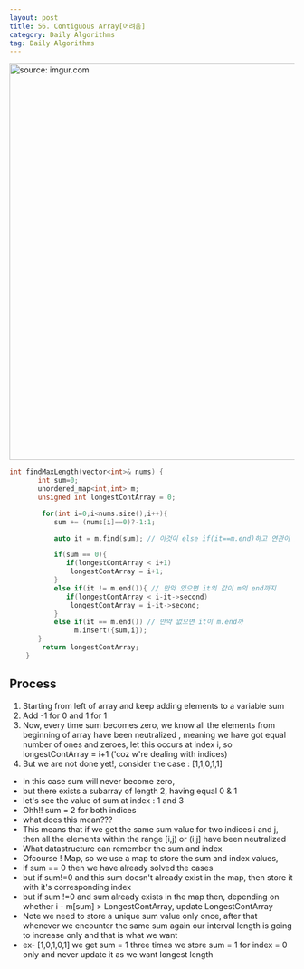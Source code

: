 ```yaml
---
layout: post
title: 56. Contiguous Array[어려움]
category: Daily Algorithms
tag: Daily Algorithms
---
```


<a href="https://postimg.cc/v1bLf23K"><img src="https://i.postimg.cc/nLQR867n/Capture.jpg" width="700px" title="source: imgur.com" /><a>


```c++
int findMaxLength(vector<int>& nums) {
       int sum=0;
       unordered_map<int,int> m;
       unsigned int longestContArray = 0;

        for(int i=0;i<nums.size();i++){
           sum += (nums[i]==0)?-1:1;

           auto it = m.find(sum); // 이것이 else if(it==m.end)하고 연관이 있다.

           if(sum == 0){
              if(longestContArray < i+1)
               longestContArray = i+1;
           }
           else if(it != m.end()){ // 만약 있으면 it의 값이 m의 end까지
              if(longestContArray < i-it->second)
               longestContArray = i-it->second;
           }
           else if(it == m.end()) // 만약 없으면 it이 m.end까
                m.insert({sum,i});
       }
        return longestContArray;
    }
```

## Process

1. Starting from left of array and keep adding elements to a variable sum
2. Add -1 for 0 and 1 for 1
3. Now, every time sum becomes zero, we know all the elements from beginning of array have been neutralized , meaning we have got equal number of ones and zeroes, let this occurs at index i, so longestContArray = i+1 ('coz w're dealing with indices)
4. But we are not done yet!, consider the case : [1,1,0,1,1]
  - In this case sum will never become zero,
  - but there exists a subarray of length 2, having equal 0 & 1
  - let's see the value of sum at index : 1 and 3
  - Ohh!! sum = 2 for both indices
  - what does this mean???
  - This means that if we get the same sum value for two indices i and j, then all the elements within the range [i,j) or (i,j] have been neutralized
  - What datastructure can remember the sum and index
  - Ofcourse ! Map, so we use a map to store the sum and index values,
  - if sum == 0 then we have already solved the cases
  - but if sum!=0 and this sum doesn't already exist in the map, then store it with it's corresponding index
  - but if sum !=0 and sum already exists in the map then, depending on whether i - m[sum] > LongestContArray, update LongestContArray
  - Note we need to store a unique sum value only once, after that whenever we encounter the same sum again our interval length is going to increase only and that is what we want
  - ex- [1,0,1,0,1] we get sum = 1 three times we store sum = 1 for index = 0 only and never update it as we want longest length
